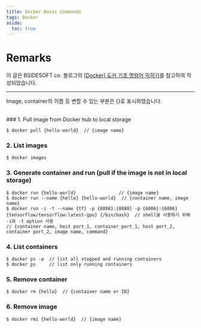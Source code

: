 ```yaml
---
title: Docker Basic Commands
tags: Docker
aside:
  toc: true
---
```


# Remarks
이 글은 BSIDESOFT co. 블로그의 [[Docker] 도커 기초 명령어 익히기](https://www.bsidesoft.com/?p=7851)를 참고하여 작성되었습니다.

<!--more-->

---

Image, container의 이름 등 변할 수 있는 부분은 {}로 표시하였습니다.

<br>
### 1. Pull image from Docker hub to local storage

    $ docker pull {hello-world}  // {image name}

### 2. List images

    $ docker images

### 3. Generate container and run (pull if the image is not in local storage)

    $ docker run {hello-world}                // {image name}
    $ docker run --name {hello} {hello-world}  // {container name, image name}
    $ docker run -i -t --name {tf} -p {8888}:{8888} -p {6006}:{6006} {tensorflow/tensorflow:latest-gpu} {/bin/bash}  // shell을 사용하기 위해 -i와 -t option 사용
    // {container name, host port_1, container port_1, host port_2, container port_2, image name, command}

### 4. List containers

    $ docker ps -a  // list all stopped and running containers
    $ docker ps     // list only running containers

### 5. Remove container

    $ docker rm {hello}  // {container name or ID}

### 6. Remove image

    $ docker rmi {hello-world}  // {image name}
